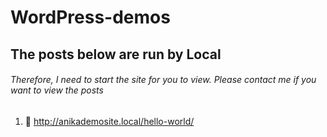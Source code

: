 # WordPress-demos
## The posts below are run by Local
###### Therefore, I need to start the site for you to view. Please contact me if you want to view the posts
1. :link: http://anikademosite.local/hello-world/ 
